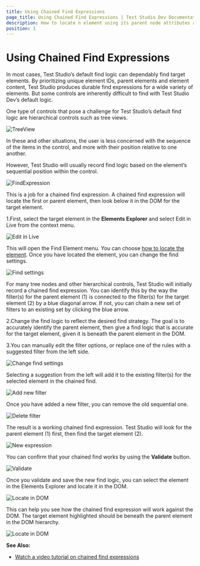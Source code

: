 ```yaml
---
title: Using Chained Find Expressions
page_title: Using Chained Find Expressions | Test Studio Dev Documentation
description: How to locate n element using its parent node attributes along with its own.
position: 1
---
```

# Using Chained Find Expressions

In most cases, Test Studio’s default find logic can dependably find target elements. By prioritizing unique element IDs, parent elements and element content, Test Studio produces durable find expressions for a wide variety of elements. But some controls are inherently difficult to find with Test Studio Dev’s default logic.

One type of controls that pose a challenge for Test Studio’s default find logic are hierarchical controls such as tree views.

![TreeView][1]

In these and other situations, the user is less concerned with the sequence of the items in the control, and more with their position relative to one another.

However, Test Studio will usually record find logic based on the element’s sequential position within the control.

![FindExpression][2]

This is a job for a chained find expression. A chained find expression will locate the first or parent element, then look below it in the DOM for the target element.

1.First, select the target element in the **Elements Explorer** and select Edit in Live from the context menu.

![Edit in Live][3]

This will open the Find Element menu. You can choose <a href="/features/elements-explorer/find-element" target="_blank">how to locate the element</a>. Once you have located the element, you can change the find settings.

![Find settings][4]

For many tree nodes and other hierarchical controls, Test Studio will initially record a chained find expression. You can identify this by the way the filter(s) for the parent element (1) is connected to the filter(s) for the target element (2) by a blue diagonal arrow. If not, you can chain a new set of filters to an existing set by clicking the blue arrow.

2.Change the find logic to reflect the desired find strategy. The goal is to accurately identify the parent element, then give a find logic that is accurate for the target element, given it is beneath the parent element in the DOM.

3.You can manually edit the filter options, or replace one of the rules with a suggested filter from the left side.

![Change find settings][5]

Selecting a suggestion from the left will add it to the existing filter(s) for the selected element in the chained find.

![Add new filter][6]

Once you have added  a new filter, you can remove the old sequential one.

![Delete filter][7]

The result is a working chained find expression. Test Studio will look for the parent element (1) first, then find the target element (2).

![New expression][8]

You can confirm that your chained find works by using the **Validate** button.

![Validate][9]

Once you validate and save the new find logic, you can select the element in the Elements Explorer and locate it in the DOM.

![Locate in DOM][10]

This can help you see how the chained find expression will work against the DOM. The target element highlighted should be beneath the parent element in the DOM hierarchy.

![Locate in DOM][11]

__See Also:__

* <a href="http://www.telerik.com/videos/teststudio/test-studio---flexible-locators-" target="_blank">Watch a video tutorial on chained find expressions</a>

[1]: images/using-chained-find-expressions/fig1.png
[2]: images/using-chained-find-expressions/fig2.png
[3]: images/using-chained-find-expressions/fig3.png
[4]: images/using-chained-find-expressions/fig4.png
[5]: images/using-chained-find-expressions/fig5.png
[6]: images/using-chained-find-expressions/fig6.png
[7]: images/using-chained-find-expressions/fig7.png
[8]: images/using-chained-find-expressions/fig8.png
[9]: images/using-chained-find-expressions/fig9.png
[10]: images/using-chained-find-expressions/fig10.png
[11]: images/using-chained-find-expressions/fig11.png
